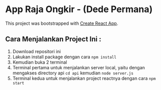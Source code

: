 # App Raja Ongkir - (Dede Permana)

This project was bootstrapped with [Create React App](https://github.com/facebook/create-react-app).

## Cara Menjalankan Project Ini :
1. Download repositori ini
2. Lakukan install package dengan cara `npm install`
3. Kemudian buka 2 terminal
4. Terminal pertama untuk menjalankan server local, yaitu dengan mengakses directory api `cd api` kemudian `node server.js`
4. Terminal kedua untuk menjalankan project reactnya dengan cara `npm start`
